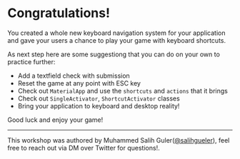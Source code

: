 # Congratulations!

You created a whole new keyboard navigation system for your application and gave your users a chance to play your game with keyboard shortcuts.

As next step here are some suggestiong that you can do on your own to practice further:

- Add a textfield check with submission
- Reset the game at any point with ESC key
- Check out `MaterialApp` and use the `shortcuts` and `actions` that it brings
- Check out `SingleActivator`, `ShortcutActivator` classes
- Bring your application to keyboard and desktop reality!

Good luck and enjoy your game!

---

This workshop was authored by Muhammed Salih Guler([@salihgueler](https://twitter.com/salihgueler)), feel free to reach out via DM over Twitter for questions!.

<img alt="Google Analytics" src="https://www.google-analytics.com/collect?v=1&cid=1&t=pageview&ec=workshop&ea=open&dp=blob/main/step_08/instructions.md&dt=/intro&tid=UA-228112532-1" style="width: 1px; height: 1px"/>